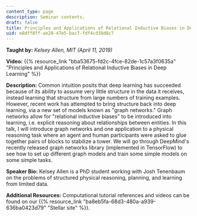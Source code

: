 ```yaml
---
content_type: page
description: Seminar contents.
draft: false
title: Principles and Applications of Relational Inductive Biases in Deep Learning
uid: e8dff8ff-ae28-47e5-bac7-fdf4cd38d8c7
---
```

**Taught by:** *Kelsey Allen, MIT (April 11, 2019)*

**Video:** {{% resource_link "bba53675-fd2c-4fce-82de-1c57a3f0635a" "Principles and Applications of Relational Inductive Biases in Deep Learning" %}}

**Description:** Common intuition posits that deep learning has succeeded because of its ability to assume very little structure in the data it receives, instead learning that structure from large numbers of training examples. However, recent work has attempted to bring structure back into deep learning, via a new set of models known as "graph networks." Graph networks allow for "relational inductive biases" to be introduced into learning, i.e. explicit reasoning about relationships between entities. In this talk, I will introduce graph networks and one application to a physical reasoning task where an agent and human participants were asked to glue together pairs of blocks to stabilize a tower. We will go through DeepMind's recently released graph networks library (implemented in TensorFlow) to see how to set up different graph models and train some simple models on some simple tasks.

**Speaker Bio:** Kelsey Allen is a PhD student working with Josh Tenenbaum on the problems of structured physical reasoning, planning, and learning from limited data.

**Additional Resources:** Computational tutorial references and videos can be found on our {{% resource_link "ba8eb5fa-68d3-480a-a939-636ba0423d79" "Stellar site" %}}.
